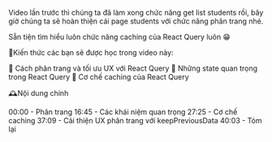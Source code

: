 Video lần trước thì chúng ta đã làm xong chức năng get list students rồi, bây giờ chúng ta sẽ hoàn thiện cái page students với chức năng phân trang nhé.

Sẵn tiện tìm hiểu luôn chức năng caching của React Query luôn 😁

💓Kiến thức các bạn sẽ được học trong video này:

🎉 Cách phân trang và tối ưu UX với React Query
🎉 Những state quan trọng trong React Query
🎉 Cơ chế caching của React Query

🕰️Nội dung chính

00:00 - Phân trang
16:45 - Các khái niệm quan trọng
27:25 - Cơ chế caching
37:09 - Cải thiện UX phân trang với keepPreviousData
40:03 - Tóm lại
